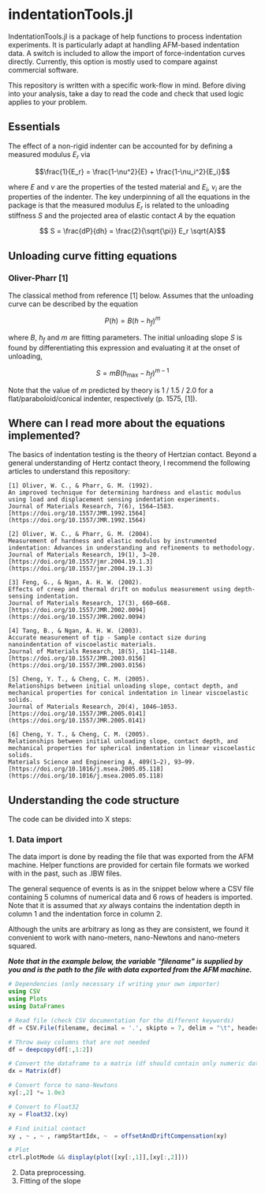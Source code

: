 # indentationTools.jl

IndentationTools.jl is a package of help functions to process indentation experiments. It is particularly adapt at handling AFM-based indentation data. A switch is included to allow the import of force-indentation curves directly. Currently, this option is mostly used to compare against commercial software.

This repository is written with a specific work-flow in mind. Before diving into your analysis, take a day to read the code and check that used logic applies to your problem. 

## Essentials
The effect of a non-rigid indenter can be accounted for by defining a measured modulus $E_r$ via

$$\frac{1}{E_r} = \frac{1-\nu^2}{E} + \frac{1-\nu_i^2}{E_i}$$

where $E$ and $\nu$ are the properties of the tested material and $E_i$, $\nu_i$ are the properties of the indenter. The key underpinning of all the equations in the package is that the measured modulus $E_r$ is related to the unloading stiffness $S$ and the projected area of elastic contact $A$ by the equation

$$ S = \frac{dP}{dh} = \frac{2}{\sqrt{\pi}} E_r \sqrt{A}$$

## Unloading curve fitting equations

### Oliver-Pharr [1]
The classical method from reference [1] below. Assumes that the unloading curve can be described by the equation 

$$P(h) = B(h-h_f)^m $$

where $B$, $h_f$ and $m$ are fitting parameters. The initial unloading slope $S$ is found by differentiating this expression and evaluating it at the onset of unloading, 

$$ S = mB(h_{\textrm{max}}-h_f)^{m-1}$$

Note that the value of $m$ predicted by theory is 1 / 1.5 / 2.0 for a flat/paraboloid/conical indenter, respectively (p. 1575, [1]).

## Where can I read more about the equations implemented?
The basics of indentation testing is the theory of Hertzian contact. Beyond a general understanding of Hertz contact theory, I recommend the following articles to understand this repository:

    [1] Oliver, W. C., & Pharr, G. M. (1992). 
    An improved technique for determining hardness and elastic modulus using load and displacement sensing indentation experiments. 
    Journal of Materials Research, 7(6), 1564–1583. [https://doi.org/10.1557/JMR.1992.1564](https://doi.org/10.1557/JMR.1992.1564)
    
    [2] Oliver, W. C., & Pharr, G. M. (2004). 
    Measurement of hardness and elastic modulus by instrumented indentation: Advances in understanding and refinements to methodology. 
    Journal of Materials Research, 19(1), 3–20. [https://doi.org/10.1557/jmr.2004.19.1.3](https://doi.org/10.1557/jmr.2004.19.1.3) 
    
    [3] Feng, G., & Ngan, A. H. W. (2002). 
    Effects of creep and thermal drift on modulus measurement using depth-sensing indentation. 
    Journal of Materials Research, 17(3), 660–668. [https://doi.org/10.1557/JMR.2002.0094](https://doi.org/10.1557/JMR.2002.0094) 
    
    [4] Tang, B., & Ngan, A. H. W. (2003). 
    Accurate measurement of tip - Sample contact size during nanoindentation of viscoelastic materials.
    Journal of Materials Research, 18(5), 1141–1148. [https://doi.org/10.1557/JMR.2003.0156](https://doi.org/10.1557/JMR.2003.0156) 
    
    [5] Cheng, Y. T., & Cheng, C. M. (2005). 
    Relationships between initial unloading slope, contact depth, and mechanical properties for conical indentation in linear viscoelastic solids. 
    Journal of Materials Research, 20(4), 1046–1053. [https://doi.org/10.1557/JMR.2005.0141](https://doi.org/10.1557/JMR.2005.0141) 
    
    [6] Cheng, Y. T., & Cheng, C. M. (2005). 
    Relationships between initial unloading slope, contact depth, and mechanical properties for spherical indentation in linear viscoelastic solids. 
    Materials Science and Engineering A, 409(1–2), 93–99. [https://doi.org/10.1016/j.msea.2005.05.118](https://doi.org/10.1016/j.msea.2005.05.118) 

## Understanding the code structure
The code can be divided into X steps:

### 1. Data import
The data import is done by reading the file that was exported from the AFM machine. Helper functions are provided for certain file formats we worked with in the past, such as .IBW files. 

The general sequence of events is as in the snippet below where a CSV file containing 5 columns of numerical data and 6 rows of headers is imported. Note that it is assumed that $xy$ always contains the indentation depth in column 1 and the indentation force in column 2. 

Although the units are arbitrary as long as they are consistent, we found it convenient to work with nano-meters, nano-Newtons and nano-meters squared. 

***Note that in the example below, the variable "filename" is supplied by you and is the path to the file with data exported from the AFM machine.***

```julia
# Dependencies (only necessary if writing your own importer)
using CSV   
using Plots
using DataFrames

# Read file (check CSV documentation for the different keywords)
df = CSV.File(filename, decimal = '.', skipto = 7, delim = "\t", header = ["Depth_nm", "Load_uN", "Time_s","Depth_V","Load_V"]) |> DataFrame

# Throw away columns that are not needed
df = deepcopy(df[:,1:2])

# Convert the dataframe to a matrix (df should contain only numeric data)
dx = Matrix(df)

# Convert force to nano-Newtons
xy[:,2] *= 1.0e3

# Convert to Float32
xy = Float32.(xy)

# Find initial contact
xy , ~ , ~ , rampStartIdx, ~  = offsetAndDriftCompensation(xy)

# Plot
ctrl.plotMode && display(plot([xy[:,1]],[xy[:,2]]))
```


2. Data preprocessing.
3. Fitting of the slope